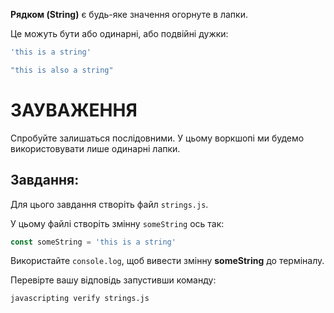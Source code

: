 **Рядком (String)** є будь-яке значення огорнуте в лапки.

Це можуть бути або одинарні, або подвійні дужки:

```js
'this is a string'

"this is also a string"
```
# ЗАУВАЖЕННЯ

Спробуйте залишаться послідовними. У цьому воркшопі ми будемо використовувати лише одинарні лапки.

## Завдання:

Для цього завдання створіть файл `strings.js`.

У цьому файлі створіть змінну `someString` ось так:

```js
const someString = 'this is a string'
```

Використайте `console.log`, щоб вивести змінну **someString** до терміналу.

Перевірте вашу відповідь запустивши команду:

`javascripting verify strings.js`
